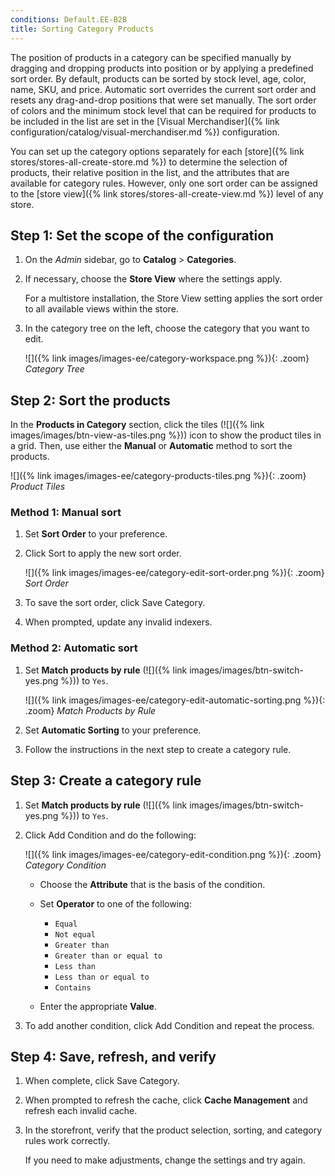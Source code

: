 ```yaml
---
conditions: Default.EE-B2B
title: Sorting Category Products
---
```


The position of products in a category can be specified manually by dragging and dropping products into position or by applying a predefined sort order. By default, products can be sorted by stock level, age, color, name, SKU, and price. Automatic sort overrides the current sort order and resets any drag-and-drop positions that were set manually. The sort order of colors and the minimum stock level that can be required for products to be included in the list are set in the [Visual Merchandiser]({% link configuration/catalog/visual-merchandiser.md %}) configuration.

You can set up the category options separately for each [store]({% link stores/stores-all-create-store.md %}) to determine the selection of products, their relative position in the list, and the attributes that are available for category rules. However, only one sort order can be assigned to the [store view]({% link stores/stores-all-create-view.md %}) level of any store.

## Step 1: Set the scope of the configuration

1. On the _Admin_ sidebar, go to **Catalog** > **Categories**.

1. If necessary, choose the **Store View** where the settings apply.

    For a multistore installation, the Store View setting applies the sort order to all available views within the store.

1. In the category tree on the left, choose the category that you want to edit.

    ![]({% link images/images-ee/category-workspace.png %}){: .zoom}
    _Category Tree_

## Step 2: Sort the products

In the **Products in Category** section, click the tiles (![]({% link images/images/btn-view-as-tiles.png %})) icon to show the product tiles in a grid. Then, use either the **Manual** or **Automatic** method to sort the products.

![]({% link images/images-ee/category-products-tiles.png %}){: .zoom}
_Product Tiles_

### Method 1: Manual sort

1. Set **Sort Order** to your preference.

1. Click <span class="btn">Sort</span> to apply the new sort order.

    ![]({% link images/images-ee/category-edit-sort-order.png %}){: .zoom}
    _Sort Order_

1. To save the sort order, click <span class="btn">Save Category</span>.

1. When prompted, update any invalid indexers.

### Method 2: Automatic sort

1. Set **Match products by rule** (![]({% link images/images/btn-switch-yes.png %})) to `Yes`.

    ![]({% link images/images-ee/category-edit-automatic-sorting.png %}){: .zoom}
    _Match Products by Rule_

1. Set **Automatic Sorting** to your preference.

1. Follow the instructions in the next step to create a category rule.

## Step 3: Create a category rule

1. Set **Match products by rule** (![]({% link images/images/btn-switch-yes.png %})) to `Yes`.

1. Click <span class="btn">Add Condition</span> and do the following:

    ![]({% link images/images-ee/category-edit-condition.png %}){: .zoom}
    _Category Condition_

   - Choose the **Attribute** that is the basis of the condition.

   - Set **Operator** to one of the following:

       - `Equal`
       - `Not equal`
       - `Greater than`
       - `Greater than or equal to`
       - `Less than`
       - `Less than or equal to`
       - `Contains`

   - Enter the appropriate **Value**.

1. To add another condition, click <span class="btn">Add Condition</span> and repeat the process.

## Step 4: Save, refresh, and verify

1. When complete, click <span class="btn">Save Category</span>.

1. When prompted to refresh the cache, click **Cache Management** and refresh each invalid cache.

1. In the storefront, verify that the product selection, sorting, and category rules work correctly.

   If you need to make adjustments, change the settings and try again.
